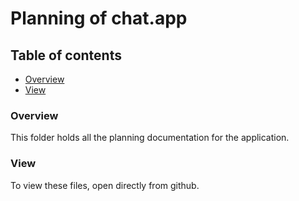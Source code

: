 # Planning of chat.app 
## Table of contents
* [Overview](#overview)
* [View](#view)


### Overview
This folder holds all the planning documentation for the application.

### View 
To view these files, open directly from github.
